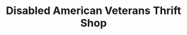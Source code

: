 ---
title: "Disabled American Veterans Thrift Shop"
url: /lakewood/disabled-american-veterans-thrift-shop/
shop: Gebrauchtwaren
---